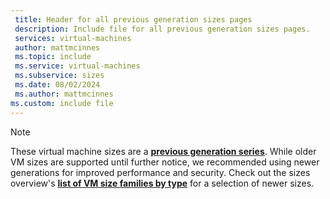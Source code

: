 ```yaml
---
 title: Header for all previous generation sizes pages
 description: Include file for all previous generation sizes pages.
 services: virtual-machines
 author: mattmcinnes
 ms.topic: include
 ms.service: virtual-machines
 ms.subservice: sizes
 ms.date: 08/02/2024
 ms.author: mattmcinnes
ms.custom: include file
---
```

> [!NOTE]
> These virtual machine sizes are a [**previous generation series**](../previous-gen-sizes-list.md). While older VM sizes are supported until further notice, we recommended using newer generations for improved performance and security. Check out the sizes overview's [**list of VM size families by type**](../overview.md#list-of-vm-size-families-by-type) for a selection of newer sizes.
